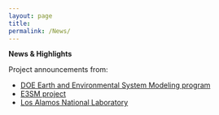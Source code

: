 ```yaml
---
layout: page
title: 
permalink: /News/
---
```


**News & Highlights**

Project announcements from:

- [DOE Earth and Environmental System Modeling program](https://climatemodeling.science.energy.gov/news/four-eesm-connected-scientists-receive-doe-early-career-awards)
- [E3SM project](https://e3sm.org/m-hoffman-and-b-sulman-receive-early-career-research-program-awards/)
- [Los Alamos National Laboratory](https://www.lanl.gov/discover/science-briefs/2020/July/0701-hoffman-early-career-award.php)
